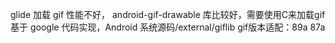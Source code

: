 glide 加载 gif 性能不好， android-gif-drawable 库比较好，需要使用C来加载gif
基于 google 代码实现，Android 系统源码/external/giflib
gif版本适配：89a 87a